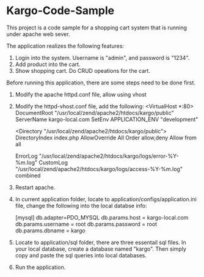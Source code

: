 Kargo-Code-Sample
=================

This project is a code sample for a shopping cart system that is running under apache web sever.

The application realizes the following features:
1. Login into the system. Username is "admin", and password is "1234".
2. Add product into the cart.
3. Show shopping cart. Do CRUD opeations for the cart.


Before running this application, there are some steps need to be done first.

1. Modify the apache httpd.conf file, allow using vhost
2. Modify the httpd-vhost.conf file, add the following:
	<VirtualHost *:80>
	  DocumentRoot "/usr/local/zend/apache2/htdocs/kargo/public"
	  ServerName kargo-local.com
	  SetEnv APPLICATION_ENV "development"
	
	  <Directory "/usr/local/zend/apache2/htdocs/kargo/public">
	  DirectoryIndex index.php
	  AllowOverride All
	  Order allow,deny
	  Allow from all
	  </Directory>
	
	  ErrorLog "/usr/local/zend/apache2/htdocs/kargo/logs/error-%Y-%m.log"
	  CustomLog "/usr/local/zend/apache2/htdocs/kargo/logs/access-%Y-%m.log" combined
	</VirtualHost>
	
3. Restart apache.
4. In current application folder, locate to application/configs/application.ini file, 
   change the following into the local databse info:

	[mysql]
	db.adapter=PDO_MYSQL
	db.params.host = kargo-local.com
	db.params.username = root
	db.params.password = root
	db.params.dbname = kargo
	
5. Locate to application/sql folder, there are three essentail sql files. In your local
   database, create a database named "kargo". Then simply copy and paste the sql queries 
   into local databases.
   
6. Run the application.
